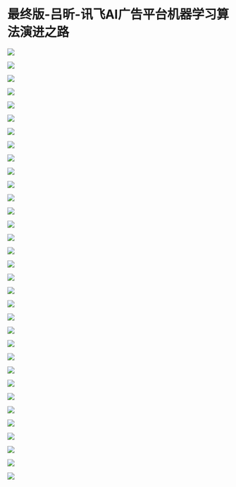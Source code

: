 # 最终版-吕昕-讯飞AI广告平台机器学习算法演进之路

![](https://raw.githubusercontent.com/hellojd2018/ms_document/master/Qcon/Qcon_shanghai_2018/images/094024685vJuqdN/201905130940_4.png)


![](https://raw.githubusercontent.com/hellojd2018/ms_document/master/Qcon/Qcon_shanghai_2018/images/094024685vJuqdN/201905130940_5.png)


![](https://raw.githubusercontent.com/hellojd2018/ms_document/master/Qcon/Qcon_shanghai_2018/images/094024685vJuqdN/201905130940_6.png)


![](https://raw.githubusercontent.com/hellojd2018/ms_document/master/Qcon/Qcon_shanghai_2018/images/094024685vJuqdN/201905130940_7.png)


![](https://raw.githubusercontent.com/hellojd2018/ms_document/master/Qcon/Qcon_shanghai_2018/images/094024685vJuqdN/201905130940_8.png)


![](https://raw.githubusercontent.com/hellojd2018/ms_document/master/Qcon/Qcon_shanghai_2018/images/094024685vJuqdN/201905130940_9.png)


![](https://raw.githubusercontent.com/hellojd2018/ms_document/master/Qcon/Qcon_shanghai_2018/images/094024685vJuqdN/201905130940_10.png)


![](https://raw.githubusercontent.com/hellojd2018/ms_document/master/Qcon/Qcon_shanghai_2018/images/094024685vJuqdN/201905130940_11.png)


![](https://raw.githubusercontent.com/hellojd2018/ms_document/master/Qcon/Qcon_shanghai_2018/images/094024685vJuqdN/201905130940_12.png)


![](https://raw.githubusercontent.com/hellojd2018/ms_document/master/Qcon/Qcon_shanghai_2018/images/094024685vJuqdN/201905130940_13.png)


![](https://raw.githubusercontent.com/hellojd2018/ms_document/master/Qcon/Qcon_shanghai_2018/images/094024685vJuqdN/201905130940_14.png)


![](https://raw.githubusercontent.com/hellojd2018/ms_document/master/Qcon/Qcon_shanghai_2018/images/094024685vJuqdN/201905130940_15.png)


![](https://raw.githubusercontent.com/hellojd2018/ms_document/master/Qcon/Qcon_shanghai_2018/images/094024685vJuqdN/201905130940_16.png)


![](https://raw.githubusercontent.com/hellojd2018/ms_document/master/Qcon/Qcon_shanghai_2018/images/094024685vJuqdN/201905130940_17.png)


![](https://raw.githubusercontent.com/hellojd2018/ms_document/master/Qcon/Qcon_shanghai_2018/images/094024685vJuqdN/201905130940_18.png)


![](https://raw.githubusercontent.com/hellojd2018/ms_document/master/Qcon/Qcon_shanghai_2018/images/094024685vJuqdN/201905130940_19.png)


![](https://raw.githubusercontent.com/hellojd2018/ms_document/master/Qcon/Qcon_shanghai_2018/images/094024685vJuqdN/201905130940_20.png)


![](https://raw.githubusercontent.com/hellojd2018/ms_document/master/Qcon/Qcon_shanghai_2018/images/094024685vJuqdN/201905130940_21.png)


![](https://raw.githubusercontent.com/hellojd2018/ms_document/master/Qcon/Qcon_shanghai_2018/images/094024685vJuqdN/201905130940_22.png)


![](https://raw.githubusercontent.com/hellojd2018/ms_document/master/Qcon/Qcon_shanghai_2018/images/094024685vJuqdN/201905130940_23.png)


![](https://raw.githubusercontent.com/hellojd2018/ms_document/master/Qcon/Qcon_shanghai_2018/images/094024685vJuqdN/201905130940_24.png)


![](https://raw.githubusercontent.com/hellojd2018/ms_document/master/Qcon/Qcon_shanghai_2018/images/094024685vJuqdN/201905130940_25.png)


![](https://raw.githubusercontent.com/hellojd2018/ms_document/master/Qcon/Qcon_shanghai_2018/images/094024685vJuqdN/201905130940_26.png)


![](https://raw.githubusercontent.com/hellojd2018/ms_document/master/Qcon/Qcon_shanghai_2018/images/094024685vJuqdN/201905130940_27.png)


![](https://raw.githubusercontent.com/hellojd2018/ms_document/master/Qcon/Qcon_shanghai_2018/images/094024685vJuqdN/201905130940_28.png)


![](https://raw.githubusercontent.com/hellojd2018/ms_document/master/Qcon/Qcon_shanghai_2018/images/094024685vJuqdN/201905130940_29.png)


![](https://raw.githubusercontent.com/hellojd2018/ms_document/master/Qcon/Qcon_shanghai_2018/images/094024685vJuqdN/201905130940_30.png)


![](https://raw.githubusercontent.com/hellojd2018/ms_document/master/Qcon/Qcon_shanghai_2018/images/094024685vJuqdN/201905130940_31.png)


![](https://raw.githubusercontent.com/hellojd2018/ms_document/master/Qcon/Qcon_shanghai_2018/images/094024685vJuqdN/201905130940_32.png)


![](https://raw.githubusercontent.com/hellojd2018/ms_document/master/Qcon/Qcon_shanghai_2018/images/094024685vJuqdN/201905130940_33.png)


![](https://raw.githubusercontent.com/hellojd2018/ms_document/master/Qcon/Qcon_shanghai_2018/images/094024685vJuqdN/201905130940_34.png)


![](https://raw.githubusercontent.com/hellojd2018/ms_document/master/Qcon/Qcon_shanghai_2018/images/094024685vJuqdN/201905130940_35.png)


![](https://raw.githubusercontent.com/hellojd2018/ms_document/master/Qcon/Qcon_shanghai_2018/images/094024685vJuqdN/201905130940_36.png)


